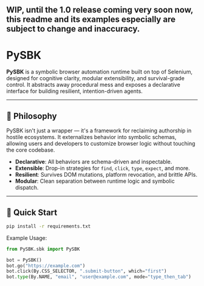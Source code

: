 ## WIP, until the 1.0 release coming very soon now, this readme and its examples especially are subject to change and inaccuracy.

# PySBK

**PySBK** is a symbolic browser automation runtime built on top of Selenium, designed for cognitive clarity, modular extensibility, and survival-grade control. It abstracts away procedural mess and exposes a declarative interface for building resilient, intention-driven agents.

---

## 🧠 Philosophy

PySBK isn't just a wrapper — it's a framework for reclaiming authorship in hostile ecosystems. It externalizes behavior into symbolic schemas, allowing users and developers to customize browser logic without touching the core codebase.

- **Declarative**: All behaviors are schema-driven and inspectable.
- **Extensible**: Drop-in strategies for `find`, `click`, `type`, `expect`, and more.
- **Resilient**: Survives DOM mutations, platform revocation, and brittle APIs.
- **Modular**: Clean separation between runtime logic and symbolic dispatch.

---

## 🚀 Quick Start

```bash
pip install -r requirements.txt
```

Example Usage:
```python
from PySBK.sbk import PySBK

bot = PySBK()
bot.go("https://example.com")
bot.click(By.CSS_SELECTOR, ".submit-button", which="first")
bot.type(By.NAME, "email", "user@example.com", mode="type_then_tab")
```
